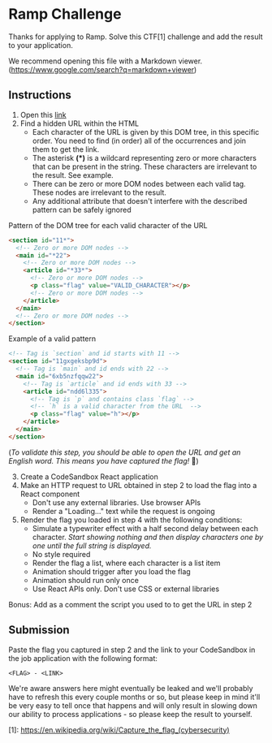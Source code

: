 # Ramp Challenge

Thanks for applying to Ramp. Solve this CTF[1] challenge and add the result to your application.

We recommend opening this file with a Markdown viewer. (https://www.google.com/search?q=markdown+viewer)

## Instructions

1. Open this [link](https://tns4lpgmziiypnxxzel5ss5nyu0nftol.lambda-url.us-east-1.on.aws/challenge)
2. Find a hidden URL within the HTML
   - Each character of the URL is given by this DOM tree, in this specific order. You need to find (in order) all of the occurrences and join them to get the link.
   - The asterisk **(\*)** is a wildcard representing zero or more characters that can be present in the string. These characters are irrelevant to the result. See example.
   - There can be zero or more DOM nodes between each valid tag. These nodes are irrelevant to the result.
   - Any additional attribute that doesn't interfere with the described pattern can be safely ignored

Pattern of the DOM tree for each valid character of the URL

```html
<section id="11*">
  <!-- Zero or more DOM nodes -->
  <main id="*22">
    <!-- Zero or more DOM nodes -->
    <article id="*33*">
      <!-- Zero or more DOM nodes -->
      <p class="flag" value="VALID_CHARACTER"></p>
      <!-- Zero or more DOM nodes -->
    </article>
  </main>
  <!-- Zero or more DOM nodes -->
</section>
```

Example of a valid pattern

```html
<!-- Tag is `section` and id starts with 11 -->
<section id="11gxgeksbp9d">
  <!-- Tag is `main` and id ends with 22 -->
  <main id="6xb5nzfqqw22">
    <!-- Tag is `article` and id ends with 33 -->
    <article id="ndd6l335">
      <!-- Tag is `p` and contains class `flag` -->
      <!-- `h` is a valid character from the URL  -->
      <p class="flag" value="h"></p>
    </article>
  </main>
</section>
```

(_To validate this step, you should be able to open the URL and get an English word. This means you have captured the flag!_ 🥳)

3. Create a CodeSandbox React application
4. Make an HTTP request to URL obtained in step 2 to load the flag into a React component
   - Don't use any external libraries. Use browser APIs
   - Render a "Loading..." text while the request is ongoing
5. Render the flag you loaded in step 4 with the following conditions:
   - Simulate a typewriter effect with a half second delay between each character. _Start showing nothing and then display characters one by one until the full string is displayed._
   - No style required
   - Render the flag a list, where each character is a list item
   - Animation should trigger after you load the flag
   - Animation should run only once
   - Use React APIs only. Don't use CSS or external libraries

Bonus: Add as a comment the script you used to to get the URL in step 2

## Submission

Paste the flag you captured in step 2 and the link to your CodeSandbox in the job application with the following format:

`<FLAG> - <LINK>`

We're aware answers here might eventually be leaked and we'll probably have to refresh this every couple months or so, but please keep in mind it'll be very easy to tell once that happens and will only result in slowing down our ability to process applications - so please keep the result to yourself.

\[1\]: https://en.wikipedia.org/wiki/Capture_the_flag_(cybersecurity)
